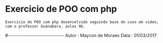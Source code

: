 # Exercicio de POO com php
    Exercicio de POO com php desenvolvido seguindo base do cuso em video,
    com o professor Guanabara, aulas 9b.
#----------------------------
Autor : Maycon de Moraes
Data : 01/03/2017